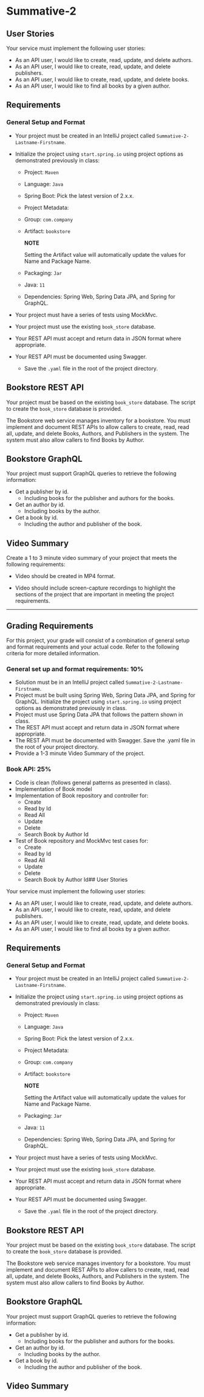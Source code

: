 # Summative-2


## User Stories

Your service must implement the following user stories:

-   As an API user, I would like to create, read, update, and delete authors.
-   As an API user, I would like to create, read, update, and delete publishers.
-   As an API user, I would like to create, read, update, and delete books.
-   As an API user, I would like to find all books by a given author.

## Requirements

### General Setup and Format

-   Your project must be created in an IntelliJ project called  `Summative-2-Lastname-Firstname`.
    
-   Initialize the project using  `start.spring.io`  using project options as demonstrated previously in class:
    
    -   Project:  `Maven`
        
    -   Language:  `Java`
        
    -   Spring Boot: Pick the latest version of 2.x.x.
        
    -   Project Metadata:
        
    -   Group:  `com.company`
        
    -   Artifact:  `bookstore`
        
        **NOTE**
        
        Setting the Artifact value will automatically update the values for Name and Package Name.
        
    -   Packaging:  `Jar`
        
    -   Java:  `11`
        
    -   Dependencies: Spring Web, Spring Data JPA, and Spring for GraphQL.
        
-   Your project must have a series of tests using MockMvc.
    
-   Your project must use the existing  `book_store`  database.
    
-   Your REST API must accept and return data in JSON format where appropriate.
    
-   Your REST API must be documented using Swagger.
    
    -   Save the  `.yaml`  file in the root of the project directory.

## Bookstore REST API

Your project must be based on the existing  `book_store`  database. The script to create the  `book_store`  database is provided.

The Bookstore web service manages inventory for a bookstore. You must implement and document REST APIs to allow callers to create, read, read all, update, and delete Books, Authors, and Publishers in the system. The system must also allow callers to find Books by Author.

## Bookstore GraphQL

Your project must support GraphQL queries to retrieve the following information:

-   Get a publisher by id.
    -   Including books for the publisher and authors for the books.
-   Get an author by id.
    -   Including books by the author.
-   Get a book by id.
    -   Including the author and publisher of the book.

## Video Summary

Create a 1 to 3 minute video summary of your project that meets the following requirements:

-   Video should be created in MP4 format.
    
-   Video should include screen-capture recordings to highlight the sections of the project that are important in meeting the project requirements.
    

----------

## Grading Requirements

For this project, your grade will consist of a combination of general setup and format requirements and your actual code. Refer to the following criteria for more detailed information.

### **General set up and format requirements: 10%**

-   Solution must be in an IntelliJ project called  `Summative-2-Lastname-Firstname`.
-   Project must be built using Spring Web, Spring Data JPA, and Spring for GraphQL. Initialize the project using  `start.spring.io`  using project options as demonstrated previously in class.
-   Project must use Spring Data JPA that follows the pattern shown in class.
-   The REST API must accept and return data in JSON format where appropriate.
-   The REST API must be documented with Swagger. Save the .yaml file in the root of your project directory.
-   Provide a 1-3 minute Video Summary of the project.

### **Book API: 25%**

-   Code is clean (follows general patterns as presented in class).
-   Implementation of Book model
-   Implementation of Book repository and controller for:
    -   Create
    -   Read by Id
    -   Read All
    -   Update
    -   Delete
    -   Search Book by Author Id
-   Test of Book repository and MockMvc test cases for:
    -   Create
    -   Read by Id
    -   Read All
    -   Update
    -   Delete
    -   Search Book by Author Id## User Stories

Your service must implement the following user stories:

-   As an API user, I would like to create, read, update, and delete authors.
-   As an API user, I would like to create, read, update, and delete publishers.
-   As an API user, I would like to create, read, update, and delete books.
-   As an API user, I would like to find all books by a given author.

## Requirements

### General Setup and Format

-   Your project must be created in an IntelliJ project called  `Summative-2-Lastname-Firstname`.
    
-   Initialize the project using  `start.spring.io`  using project options as demonstrated previously in class:
    
    -   Project:  `Maven`
        
    -   Language:  `Java`
        
    -   Spring Boot: Pick the latest version of 2.x.x.
        
    -   Project Metadata:
        
    -   Group:  `com.company`
        
    -   Artifact:  `bookstore`
        
        **NOTE**
        
        Setting the Artifact value will automatically update the values for Name and Package Name.
        
    -   Packaging:  `Jar`
        
    -   Java:  `11`
        
    -   Dependencies: Spring Web, Spring Data JPA, and Spring for GraphQL.
        
-   Your project must have a series of tests using MockMvc.
    
-   Your project must use the existing  `book_store`  database.
    
-   Your REST API must accept and return data in JSON format where appropriate.
    
-   Your REST API must be documented using Swagger.
    
    -   Save the  `.yaml`  file in the root of the project directory.

## Bookstore REST API

Your project must be based on the existing  `book_store`  database. The script to create the  `book_store`  database is provided.

The Bookstore web service manages inventory for a bookstore. You must implement and document REST APIs to allow callers to create, read, read all, update, and delete Books, Authors, and Publishers in the system. The system must also allow callers to find Books by Author.

## Bookstore GraphQL

Your project must support GraphQL queries to retrieve the following information:

-   Get a publisher by id.
    -   Including books for the publisher and authors for the books.
-   Get an author by id.
    -   Including books by the author.
-   Get a book by id.
    -   Including the author and publisher of the book.

## Video Summary

